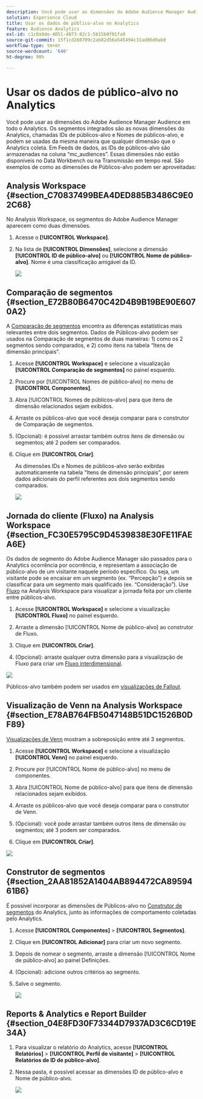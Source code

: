 ```yaml
---
description: Você pode usar as dimensões do Adobe Audience Manager Audience em todo o Analytics. Os segmentos integrados são as novas dimensões do Analytics, chamadas IDs de públicos-alvo e Nomes de públicos-alvo, e podem se usadas da mesma maneira que qualquer dimensão que o Analytics coleta. Em Feeds de dados, as IDs de públicos-alvo são armazenadas na coluna “mc_audiences”. Essas dimensões não estão disponíveis no Data Workbench ou na Transmissão em tempo real. São exemplos de como as dimensões de Públicos-alvo podem ser aproveitadas
solution: Experience Cloud
title: Usar os dados de público-alvo no Analytics
feature: Audience Analytics
exl-id: c1c0a9de-4051-4073-82c1-5615b0f01fa9
source-git-commit: 15f1cd260709c2ab82d56a545494c31ad86d0ab0
workflow-type: tm+mt
source-wordcount: '640'
ht-degree: 90%

---
```


# Usar os dados de público-alvo no Analytics

Você pode usar as dimensões do Adobe Audience Manager Audience em todo o Analytics. Os segmentos integrados são as novas dimensões do Analytics, chamadas IDs de públicos-alvo e Nomes de públicos-alvo, e podem se usadas da mesma maneira que qualquer dimensão que o Analytics coleta. Em Feeds de dados, as IDs de públicos-alvo são armazenadas na coluna “mc_audiences”. Essas dimensões não estão disponíveis no Data Workbench ou na Transmissão em tempo real. São exemplos de como as dimensões de Públicos-alvo podem ser aproveitadas:

## Analysis Workspace {#section_C70837499BEA4DED885B3486C9E02C68}

No Analysis Workspace, os segmentos do Adobe Audience Manager aparecem como duas dimensões.

1. Acesse o **[!UICONTROL Workspace]**.
1. Na lista de **[!UICONTROL Dimensões]**, selecione a dimensão **[!UICONTROL ID de público-alvo]** ou **[!UICONTROL Nome de público-alvo]**. Nome é uma classificação amigável da ID.

   ![](assets/aw-mcaudiences.png)

## Comparação de segmentos {#section_E72B80B6470C42D4B9B19BE90E6070A2}

A [Comparação de segmentos](https://experienceleague.adobe.com/docs/analytics/analyze/analysis-workspace/panels/segment-comparison/segment-comparison.html?lang=pt-BR) encontra as diferenças estatísticas mais relevantes entre dois segmentos. Dados de Públicos-alvo podem ser usados na Comparação de segmentos de duas maneiras: 1) como os 2 segmentos sendo comparados, e 2) como itens na tabela “Itens de dimensão principais”.

1. Acesse **[!UICONTROL Workspace]** e selecione a visualização **[!UICONTROL Comparação de segmentos]** no painel esquerdo.

1. Procure por [!UICONTROL Nomes de público-alvo] no menu de **[!UICONTROL Componentes]**.

1. Abra [!UICONTROL Nomes de públicos-alvo] para que itens de dimensão relacionados sejam exibidos.
1. Arraste os públicos-alvo que você deseja comparar para o construtor de Comparação de segmentos.
1. (Opcional): é possível arrastar também outros itens de dimensão ou segmentos; até 2 podem ser comparados.
1. Clique em **[!UICONTROL Criar]**.

   As dimensões IDs e Nomes de públicos-alvo serão exibidas automaticamente na tabela “Itens de dimensão principais”, por serem dados adicionais do perfil referentes aos dois segmentos sendo comparados.

   ![](assets/aud-segcompare.png)

## Jornada do cliente (Fluxo) na Analysis Workspace {#section_FC30E5795C9D4539838E30FE11FAEA6E}

Os dados de segmento do Adobe Audience Manager são passados para o Analytics ocorrência por ocorrência, e representam a associação de público-alvo de um visitante naquele período específico. Ou seja, um visitante pode se encaixar em um segmento (ex. “Percepção”) e depois se classificar para um segmento mais qualificado (ex. “Consideração”). Use [Fluxo](https://experienceleague.adobe.com/docs/analytics/analyze/analysis-workspace/visualizations/fallout/fallout-flow.html?lang=pt-BR) na Analysis Workspace para visualizar a jornada feita por um cliente entre públicos-alvo.

1. Acesse **[!UICONTROL Workspace]** e selecione a visualização **[!UICONTROL Fluxo]** no painel esquerdo.

1. Arraste a dimensão [!UICONTROL Nome de público-alvo] ao construtor de Fluxo.
1. Clique em **[!UICONTROL Criar]**.
1. (Opcional): arraste qualquer outra dimensão para a visualização de Fluxo para criar um [Fluxo interdimensional](https://experienceleague.adobe.com/docs/analytics/analyze/analysis-workspace/visualizations/flow/multi-dimensional-flow.html?lang=pt-BR).

![](assets/flow-aamaudiences.png)

Públicos-alvo também podem ser usados em [visualizações de Fallout](https://experienceleague.adobe.com/docs/analytics/analyze/analysis-workspace/visualizations/fallout/fallout-flow.html?lang=pt-BR).

## Visualização de Venn na Analysis Workspace {#section_E78AB764FB5047148B51DC1526B0DF89}

[Visualizações de Venn](https://experienceleague.adobe.com/docs/analytics/analyze/analysis-workspace/visualizations/venn.html?lang=pt-BR) mostram a sobreposição entre até 3 segmentos.

1. Acesse **[!UICONTROL Workspace]** e selecione a visualização **[!UICONTROL Venn]** no painel esquerdo.

1. Procure por [!UICONTROL Nome de público-alvo] no menu de componentes.
1. Abra [!UICONTROL Nome de público-alvo] para que itens de dimensão relacionados sejam exibidos.
1. Arraste os públicos-alvo que você deseja comparar para o construtor de Venn.
1. (Opcional): você pode arrastar também outros itens de dimensão ou segmentos; até 3 podem ser comparados.
1. Clique em **[!UICONTROL Criar]**.

![](assets/venn-viz.png)

## Construtor de segmentos {#section_2AA81852A1404AB894472CA8959461B6}

É possível incorporar as dimensões de Públicos-alvo no [Construtor de segmentos](/help/components/segmentation/segmentation-workflow/seg-build.md) do Analytics, junto às informações de comportamento coletadas pelo Analytics.

1. Acesse **[!UICONTROL Componentes]** > **[!UICONTROL Segmentos]**.
1. Clique em **[!UICONTROL Adicionar]** para criar um novo segmento.
1. Depois de nomear o segmento, arraste a dimensão [!UICONTROL Nome de público-alvo] ao painel Definições.
1. (Opcional): adicione outros critérios ao segmento.
1. Salve o segmento.

   ![](assets/aud-segbuilder.png)

## Reports &amp; Analytics e Report Builder {#section_04E8FD30F73344D7937AD3C6CD19E34A}

1. Para visualizar o relatório do Analytics, acesse **[!UICONTROL Relatórios]** > **[!UICONTROL Perfil de visitante]** > **[!UICONTROL Relatórios de ID de público-alvo]**.
1. Nessa pasta, é possível acessar as dimensões ID de público-alvo e Nome de público-alvo.

   ![](assets/mc-audiences.png)
